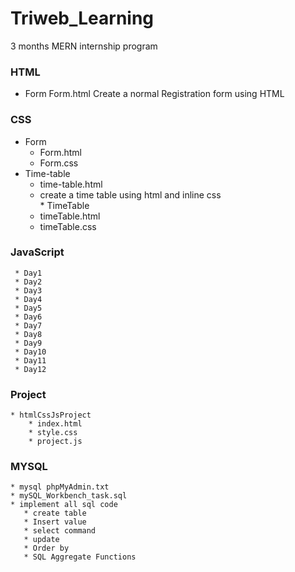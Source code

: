 # Triweb_Learning
3 months MERN internship program 

### HTML
   * Form
        Form.html
        Create a normal Registration form using HTML
### CSS
   * Form
      * Form.html
      * Form.css
   * Time-table
       * time-table.html
       * create a time table using html and inline css        
    * TimeTable
        * timeTable.html
        * timeTable.css
### JavaScript
     * Day1
     * Day2
     * Day3
     * Day4
     * Day5
     * Day6
     * Day7
     * Day8
     * Day9
     * Day10
     * Day11
     * Day12
### Project
    * htmlCssJsProject
        * index.html
        * style.css
        * project.js
### MYSQL
    * mysql phpMyAdmin.txt
    * mySQL_Workbench_task.sql
    * implement all sql code
       * create table
       * Insert value
       * select command
       * update
       * Order by
       * SQL Aggregate Functions
   
